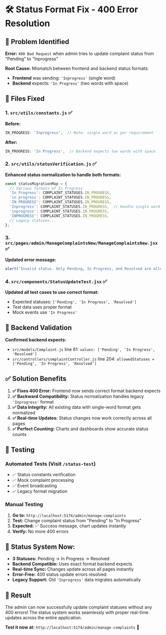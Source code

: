 # 🛠️ Status Format Fix - 400 Error Resolution

## 🚨 **Problem Identified**

**Error:** `400 Bad Request` when admin tries to update complaint status from "Pending" to "Inprogress"

**Root Cause:** Mismatch between frontend and backend status formats:
- **Frontend** was sending: `'Inprogress'` (single word)
- **Backend** expects: `'In Progress'` (two words with space)

## 🔧 **Files Fixed**

### 1. `src/utils/constants.js` ✅
**Before:**
```javascript
IN_PROGRESS: 'Inprogress',  // Note: single word as per requirement
```

**After:**
```javascript
IN_PROGRESS: 'In Progress',  // Backend expects two words with space
```

### 2. `src/utils/statusVerification.js` ✅
**Enhanced status normalization to handle both formats:**
```javascript
const statusMigrationMap = {
  // Various formats of In Progress
  'In Progress': COMPLAINT_STATUSES.IN_PROGRESS,
  'in progress': COMPLAINT_STATUSES.IN_PROGRESS,
  'IN PROGRESS': COMPLAINT_STATUSES.IN_PROGRESS,
  'Inprogress': COMPLAINT_STATUSES.IN_PROGRESS,  // Handle single word format
  'inprogress': COMPLAINT_STATUSES.IN_PROGRESS,
  'INPROGRESS': COMPLAINT_STATUSES.IN_PROGRESS,
  // Legacy statuses...
};
```

### 3. `src/pages/admin/ManageComplaintsNew/ManageComplaintsNew.jsx` ✅
**Updated error message:**
```javascript
alert('Invalid status. Only Pending, In Progress, and Resolved are allowed.');
```

### 4. `src/components/StatusUpdateTest.jsx` ✅
**Updated all test cases to use correct format:**
- Expected statuses: `['Pending', 'In Progress', 'Resolved']`
- Test data uses proper format
- Mock events use `'In Progress'`

## 🎯 **Backend Validation**

**Confirmed backend expects:**
- `src/models/Complaint.js` line 61: `values: ['Pending', 'In Progress', 'Resolved']`
- `src/controllers/complaintController.js` line 204: `allowedStatuses = ['Pending', 'In Progress', 'Resolved']`

## ✅ **Solution Benefits**

1. **✅ Fixes 400 Error:** Frontend now sends correct format backend expects
2. **✅ Backward Compatibility:** Status normalization handles legacy `'Inprogress'` format
3. **✅ Data Integrity:** All existing data with single-word format gets normalized
4. **✅ Real-time Updates:** Status changes now work correctly across all pages
5. **✅ Perfect Counting:** Charts and dashboards show accurate status counts

## 🧪 **Testing**

### Automated Tests (Visit `/status-test`)
- ✅ Status constants verification
- ✅ Mock complaint processing 
- ✅ Event broadcasting
- ✅ Legacy format migration

### Manual Testing
1. **Go to:** `http://localhost:5174/admin/manage-complaints`
2. **Test:** Change complaint status from "Pending" to "In Progress"
3. **Expected:** ✅ Success message, chart updates instantly
4. **Verify:** No more 400 errors

## 🚀 **Status System Now:**

- **3 Statuses:** Pending → In Progress → Resolved
- **Backend Compatible:** Uses exact format backend expects  
- **Real-time Sync:** Changes update across all pages instantly
- **Error-Free:** 400 status update errors resolved
- **Legacy Support:** Old `'Inprogress'` data migrates automatically

## 🎉 **Result**

The admin can now successfully update complaint statuses without any 400 errors! The status system works seamlessly with proper real-time updates across the entire application.

**Test it now at:** `http://localhost:5174/admin/manage-complaints` 🎯
